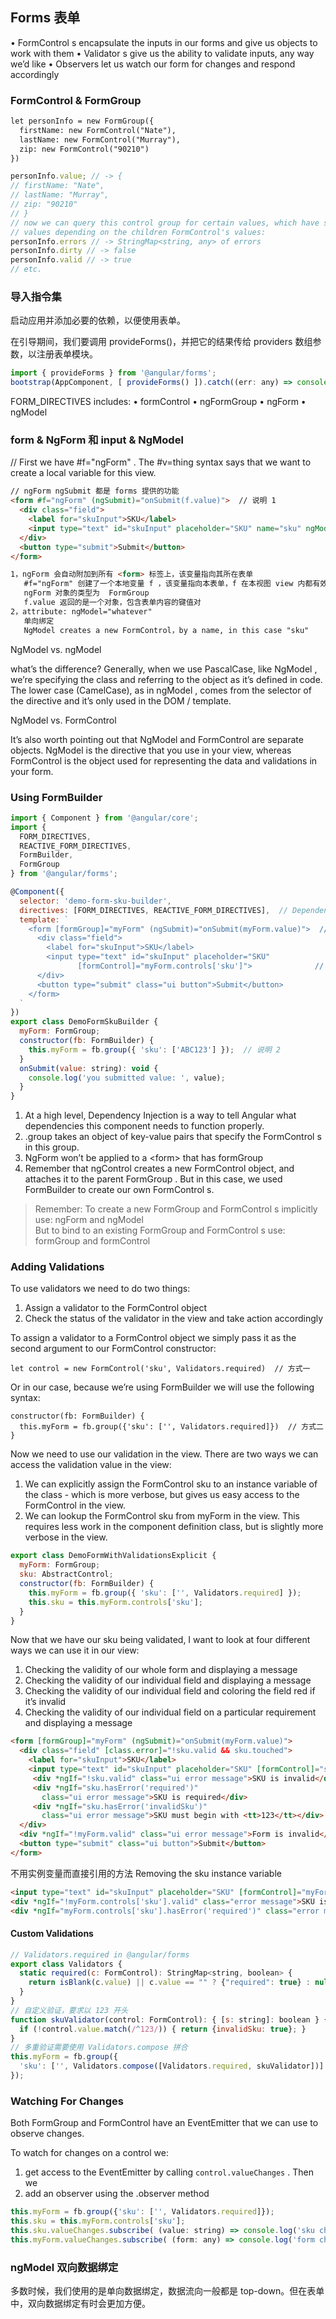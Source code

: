 ## Forms 表单

• FormControl s encapsulate the inputs in our forms and give us objects to work with them
• Validator s give us the ability to validate inputs, any way we’d like
• Observers let us watch our form for changes and respond accordingly

### FormControl & FormGroup 

```html
let personInfo = new FormGroup({
  firstName: new FormControl("Nate"),
  lastName: new FormControl("Murray"),
  zip: new FormControl("90210")
})
```
```js
personInfo.value; // -> {
// firstName: "Nate",
// lastName: "Murray",
// zip: "90210"
// }
// now we can query this control group for certain values, which have sensible
// values depending on the children FormControl's values:
personInfo.errors // -> StringMap<string, any> of errors
personInfo.dirty // -> false
personInfo.valid // -> true
// etc.
```

### 导入指令集

启动应用并添加必要的依赖，以便使用表单。

在引导期间，我们要调用 provideForms()，并把它的结果传给 providers 数组参数，以注册表单模块。

```js
import { provideForms } from '@angular/forms';
bootstrap(AppComponent, [ provideForms() ]).catch((err: any) => console.error(err));
```



 FORM_DIRECTIVES includes:
• formControl
• ngFormGroup
• ngForm
• ngModel

### form & NgForm 和 input & NgModel

 // First we have #f="ngForm" . The #v=thing syntax says that we want to create a local variable for this view.

```html
// ngForm ngSubmit 都是 forms 提供的功能
<form #f="ngForm" (ngSubmit)="onSubmit(f.value)">  // 说明 1
  <div class="field">
    <label for="skuInput">SKU</label>
    <input type="text" id="skuInput" placeholder="SKU" name="sku" ngModel>  // 说明 2
  </div>
  <button type="submit">Submit</button>
</form>

1，ngForm 会自动附加到所有 <form> 标签上，该变量指向其所在表单
   #f="ngForm" 创建了一个本地变量 f ，该变量指向本表单，f 在本视图 view 内都有效
   ngForm 对象的类型为  FormGroup
   f.value 返回的是一个对象，包含表单内容的键值对
2，attribute: ngModel="whatever"
   单向绑定
   NgModel creates a new FormControl，by a name, in this case "sku" 
```

NgModel vs. ngModel

what’s the difference? Generally, when we use PascalCase, like
NgModel , we’re specifying the class and referring to the object as it’s defined in code. The
lower case (CamelCase), as in ngModel , comes from the selector of the directive and it’s
only used in the DOM / template.

NgModel vs. FormControl

It’s also worth pointing out that NgModel and FormControl are separate objects. NgModel
is the directive that you use in your view, whereas FormControl is the object used for
representing the data and validations in your form.

### Using FormBuilder

```js
import { Component } from '@angular/core';
import {
  FORM_DIRECTIVES,
  REACTIVE_FORM_DIRECTIVES,
  FormBuilder,
  FormGroup
} from '@angular/forms';

@Component({
  selector: 'demo-form-sku-builder',
  directives: [FORM_DIRECTIVES, REACTIVE_FORM_DIRECTIVES],  // Dependency Injection (DI) 说明 1
  template: `
    <form [formGroup]="myForm" (ngSubmit)="onSubmit(myForm.value)">  // 说明 3
      <div class="field">
        <label for="skuInput">SKU</label>
        <input type="text" id="skuInput" placeholder="SKU"
               [formControl]="myForm.controls['sku']">              // 说明 4
      </div>
      <button type="submit" class="ui button">Submit</button>
    </form>
  `
})
export class DemoFormSkuBuilder {
  myForm: FormGroup;
  constructor(fb: FormBuilder) {
    this.myForm = fb.group({ 'sku': ['ABC123'] });  // 说明 2
  }
  onSubmit(value: string): void {
    console.log('you submitted value: ', value);
  }
}
```

1. At a high level, Dependency Injection is a way to tell Angular what dependencies this
component needs to function properly.
2. .group takes an object of key-value pairs that specify the FormControl s in this group.
3. NgForm won’t be applied to a &lt;form> that has formGroup 
4. Remember that ngControl creates a new FormControl object, and attaches it to the parent
FormGroup . But in this case, we used FormBuilder to create our own FormControl s.

> Remember:
To create a new FormGroup and FormControl s implicitly use: ngForm and ngModel   
But to bind to an existing FormGroup and FormControl s use: formGroup and formControl

### Adding Validations

To use validators we need to do two things:
1. Assign a validator to the FormControl object
2. Check the status of the validator in the view and take action accordingly

To assign a validator to a FormControl object we simply pass it as the second argument to our
FormControl constructor:
```
let control = new FormControl('sku', Validators.required)  // 方式一
```

Or in our case, because we’re using FormBuilder we will use the following syntax:

```
constructor(fb: FormBuilder) {
  this.myForm = fb.group({'sku': ['', Validators.required]})  // 方式二
}
```

Now we need to use our validation in the view. There are two ways we can access the validation
value in the view:
1. We can explicitly assign the FormControl sku to an instance variable of the class - which is
more verbose, but gives us easy access to the FormControl in the view.
2. We can lookup the FormControl sku from myForm in the view. This requires less work in the
component definition class, but is slightly more verbose in the view.

```js
export class DemoFormWithValidationsExplicit {
  myForm: FormGroup;
  sku: AbstractControl;
  constructor(fb: FormBuilder) {
    this.myForm = fb.group({ 'sku': ['', Validators.required] });
    this.sku = this.myForm.controls['sku'];
  }
}
```

Now that we have our sku being validated, I want to look at four different ways we can use it in
our view:
1. Checking the validity of our whole form and displaying a message
2. Checking the validity of our individual field and displaying a message
3. Checking the validity of our individual field and coloring the field red if it’s invalid
4. Checking the validity of our individual field on a particular requirement and displaying a
message

```html
<form [formGroup]="myForm" (ngSubmit)="onSubmit(myForm.value)">
  <div class="field" [class.error]="!sku.valid && sku.touched">
    <label for="skuInput">SKU</label>
    <input type="text" id="skuInput" placeholder="SKU" [formControl]="sku">
     <div *ngIf="!sku.valid" class="ui error message">SKU is invalid</div>
     <div *ngIf="sku.hasError('required')"
       class="ui error message">SKU is required</div>
     <div *ngIf="sku.hasError('invalidSku')"
       class="ui error message">SKU must begin with <tt>123</tt></div>
  </div>
  <div *ngIf="!myForm.valid" class="ui error message">Form is invalid</div>
  <button type="submit" class="ui button">Submit</button>
</form>
```

不用实例变量而直接引用的方法 Removing the sku instance variable
```html
<input type="text" id="skuInput" placeholder="SKU" [formControl]="myForm.controls['sku']">
<div *ngIf="!myForm.controls['sku'].valid" class="error message">SKU is invalid</div>
<div *ngIf="myForm.controls['sku'].hasError('required')" class="error message">SKU required</div>
```

#### Custom Validations

```js
// Validators.required in @angular/forms
export class Validators {
  static required(c: FormControl): StringMap<string, boolean> {
    return isBlank(c.value) || c.value == "" ? {"required": true} : null;
  }
}
// 自定义验证，要求以 123 开头
function skuValidator(control: FormControl): { [s: string]: boolean } {
  if (!control.value.match(/^123/)) { return {invalidSku: true}; }
}
// 多重验证需要使用 Validators.compose 拼合
this.myForm = fb.group({
  'sku': ['', Validators.compose([Validators.required, skuValidator])]
});
```

### Watching For Changes

Both FormGroup and FormControl have an EventEmitter that we can use to observe changes.

To watch for changes on a control we:
1. get access to the EventEmitter by calling `control.valueChanges` . Then we
2. add an observer using the .observer method

```js
this.myForm = fb.group({'sku': ['', Validators.required]});
this.sku = this.myForm.controls['sku'];
this.sku.valueChanges.subscribe( (value: string) => console.log('sku changed to:', value) );
this.myForm.valueChanges.subscribe( (form: any) => console.log('form changed to:', form); );
```

### ngModel 双向数据绑定

多数时候，我们使用的是单向数据绑定，数据流向一般都是 top-down。但在表单中，双向数据绑定有时会更加方便。




